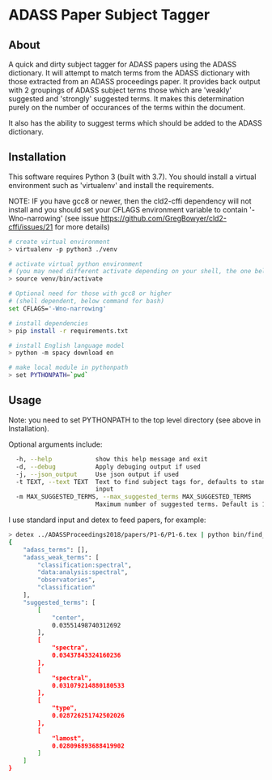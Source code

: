 # ADASS Paper Subject Tagger

## About
A quick and dirty subject tagger for ADASS papers using the ADASS dictionary. It will attempt
to match terms from the ADASS dictionary with those extracted from an ADASS proceedings paper.
It provides back output with 2 groupings of ADASS subject terms those which are 'weakly' suggested
and 'strongly' suggested terms. It makes this determination purely on the number of occurances 
of the terms within the document.

It also has the ability to suggest terms which should be added to the ADASS dictionary.

## Installation

This software requires Python 3 (built with 3.7). You should install a virtual environment 
such as 'virtualenv' and install the requirements.

NOTE: IF you have gcc8 or newer, then the cld2-cffi dependency will not install and you should 
set your CFLAGS environment variable to contain '-Wno-narrowing' 
(see issue https://github.com/GregBowyer/cld2-cffi/issues/21 for more details) 

```bash
# create virtual environment
> virtualenv -p python3 ./venv

# activate virtual python environment
# (you may need different activate depending on your shell, the one below is for /bin/sh)
> source venv/bin/activate

# Optional need for those with gcc8 or higher
# (shell dependent, below command for bash)
set CFLAGS='-Wno-narrowing'

# install dependencies
> pip install -r requirements.txt

# install English language model 
> python -m spacy download en 

# make local module in pythonpath 
> set PYTHONPATH=`pwd`

```

## Usage

Note: you need to set PYTHONPATH to the top level directory (see above in Installation).

Optional arguments include:

```bash
  -h, --help            show this help message and exit
  -d, --debug           Apply debuging output if used
  -j, --json_output     Use json output if used
  -t TEXT, --text TEXT  Text to find subject tags for, defaults to standard
                        input
  -m MAX_SUGGESTED_TERMS, --max_suggested_terms MAX_SUGGESTED_TERMS
                        Maximum number of suggested terms. Default is 15
```

I use standard input and detex to feed papers, for example:

```bash
> detex ../ADASSProceedings2018/papers/P1-6/P1-6.tex | python bin/find_subjects.py -j -m 5
{
    "adass_terms": [],
    "adass_weak_terms": [
        "classification:spectral",
        "data:analysis:spectral",
        "observatories",
        "classification"
    ],
    "suggested_terms": [
        [
            "center",
            0.03551498740312692
        ],
        [
            "spectra",
            0.03437843324160236
        ],
        [
            "spectral",
            0.031079214880180533
        ],
        [
            "type",
            0.028726251742502026
        ],
        [
            "lamost",
            0.028096893688419902
        ]
    ]
}

```

